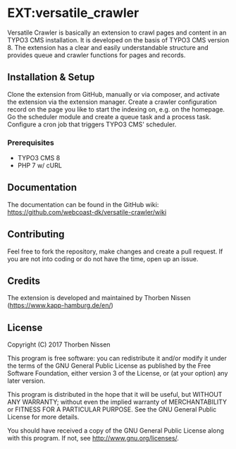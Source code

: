 # EXT:versatile_crawler

Versatile Crawler is basically an extension to crawl pages and content in an TYPO3 CMS installation.
It is developed on the basis of TYPO3 CMS version 8. The extension has a clear and easily understandable
structure and provides queue and crawler functions for pages and records.

## Installation & Setup

Clone the extension from GitHub, manually or via composer, and activate the extension via the extension manager.
Create a crawler configuration record on the page you like to start the indexing on, e.g. on the homepage.
Go the scheduler module and create a queue task and a process task. Configure a cron job that triggers
TYPO3 CMS' scheduler.

### Prerequisites

* TYPO3 CMS 8
* PHP 7 w/ cURL

## Documentation
The documentation can be found in the GitHub wiki: https://github.com/webcoast-dk/versatile-crawler/wiki

## Contributing

Feel free to fork the repository, make changes and create a pull request. If you are not into coding
or do not have the time, open up an issue.

## Credits

The extension is developed and maintained by Thorben Nissen (https://www.kapp-hamburg.de/en/)

## License

Copyright (C) 2017 Thorben Nissen

This program is free software: you can redistribute it and/or modify
it under the terms of the GNU General Public License as published by
the Free Software Foundation, either version 3 of the License, or
(at your option) any later version.

This program is distributed in the hope that it will be useful,
but WITHOUT ANY WARRANTY; without even the implied warranty of
MERCHANTABILITY or FITNESS FOR A PARTICULAR PURPOSE.  See the
GNU General Public License for more details.

You should have received a copy of the GNU General Public License
along with this program.  If not, see <http://www.gnu.org/licenses/>.
